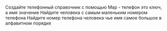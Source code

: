 Создайте телефонный справочник с помощью Map - телефон это ключ, а имя значение
Найдите человека с самым маленьким номером телефона
Найдите номер телефона человека чье имя самое большое в алфавитном порядке
